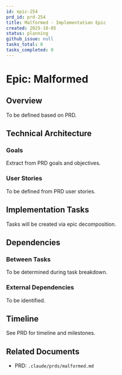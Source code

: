 ```yaml
---
id: epic-254
prd_id: prd-254
title: Malformed - Implementation Epic
created: 2025-10-05
status: planning
github_issue: null
tasks_total: 0
tasks_completed: 0
---
```

# Epic: Malformed

## Overview

To be defined based on PRD.

## Technical Architecture

### Goals
Extract from PRD goals and objectives.

### User Stories
To be defined from PRD user stories.

## Implementation Tasks

Tasks will be created via epic decomposition.

## Dependencies

### Between Tasks
To be determined during task breakdown.

### External Dependencies
To be identified.

## Timeline

See PRD for timeline and milestones.

## Related Documents

- PRD: `.claude/prds/malformed.md`
